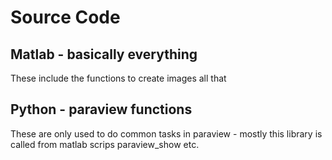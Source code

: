 # Source Code
## Matlab - basically everything
These include the functions to create images all that
## Python - paraview functions
These are only used to do common tasks in paraview - mostly this library is called from matlab scrips paraview_show etc.